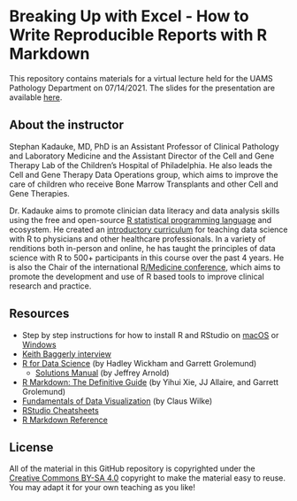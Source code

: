 # Breaking Up with Excel - How to Write Reproducible Reports with R Markdown

This repository contains materials for a virtual lecture held for the UAMS Pathology Department on 07/14/2021. The slides for the presentation are available [here](slides/20210714%20UAMS%20lecture.pptx?raw=true).

## About the instructor

Stephan Kadauke, MD, PhD is an Assistant Professor of Clinical Pathology and Laboratory Medicine and the Assistant Director of the Cell and Gene Therapy Lab of the Children’s Hospital of Philadelphia. He also leads the Cell and Gene Therapy Data Operations group, which aims to improve the care of children who receive Bone Marrow Transplants and other Cell and Gene Therapies. 

Dr. Kadauke aims to promote clinician data literacy and data analysis skills using the free and open-source [R statistical programming language](https://www.r-project.org/) and ecosystem. He created an [introductory curriculum](https://github.com/skadauke/intro-to-r-for-clinicians-chop) for teaching data science with R to physicians and other healthcare professionals. In a variety of renditions both in-person and online, he has taught the principles of data science with R to 500+ participants in this course over the past 4 years. He is also the Chair of the international [R/Medicine conference](https://r-medicine.org), which aims to promote the development and use of R based tools to improve clinical research and practice.

## Resources

- Step by step instructions for how to install R and RStudio on [macOS](https://www.youtube.com/watch?v=GM88tYlEy_g) or [Windows](https://www.youtube.com/watch?v=JRKmZK5-6aE)
- [Keith Baggerly interview](https://www.youtube.com/watch?v=ehoe6jPRUhw)
- [R for Data Science](https://r4ds.had.co.nz/) (by Hadley Wickham and Garrett Grolemund)
  - [Solutions Manual](https://jrnold.github.io/r4ds-exercise-solutions/) (by Jeffrey Arnold)
- [R Markdown: The Definitive Guide](https://bookdown.org/yihui/rmarkdown/) (by Yihui Xie, JJ Allaire, and Garrett Grolemund)
- [Fundamentals of Data Visualization](https://clauswilke.com/dataviz/) (by Claus Wilke)
- [RStudio Cheatsheets](https://www.rstudio.com/resources/cheatsheets/)
- [R Markdown Reference](https://www.rstudio.com/wp-content/uploads/2015/03/rmarkdown-reference.pdf)

## License

All of the material in this GitHub repository is copyrighted under the [Creative Commons BY-SA 4.0](https://creativecommons.org/licenses/by-sa/4.0/) copyright to make the material easy to reuse. You may adapt it for your own teaching as you like!
